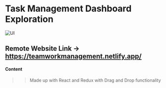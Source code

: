 # Task Management Dashboard Exploration
![UI](https://cdn.dribbble.com/users/4208985/screenshots/15542674/media/da8804abbeded430b78cf80583cf5067.png)


## Remote Website Link -> https://teamworkmanagement.netlify.app/



#### Content
>> Made up with  React and Redux
>>  with Drag and Drop functionality 